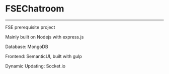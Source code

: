 # FSEChatroom
---
FSE prerequisite project

Mainly built on Nodejs with express.js

Database: MongoDB

Frontend: SemanticUI, built with gulp

Dynamic Updating: Socket.io
